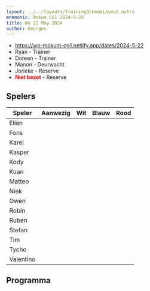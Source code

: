 ```yaml
---
layout: ../../layouts/TrainingSchemaLayout.astro
mnemonic: Mokum CG1 2024-5-22
title: Wo 22 May 2024
author: Georges
---
```


- https://wp-mokum-cg1.netlify.app/dates/2024-5-22
- Ryan - Trainer
- Doreen - Trainer
- Manon - Deurwacht
- Jorieke - Reserve
- <span style="color:red">**Niet bezet**</span> - Reserve
## Spelers
| Speler | Aanwezig | Wit | Blauw | Rood |
|--------|----------|-----|-------|------|
| Elian | | | | | |
| Fons | | | | | |
| Karel | | | | | |
| Kasper | | | | | |
| Kody | | | | | |
| Kuan | | | | | |
| Matteo | | | | | |
| Niek | | | | | |
| Owen | | | | | |
| Robin | | | | | |
| Ruben | | | | | |
| Stefan | | | | | |
| Tim | | | | | |
| Tycho | | | | | |
| Valentino | | | | | |
## Programma




